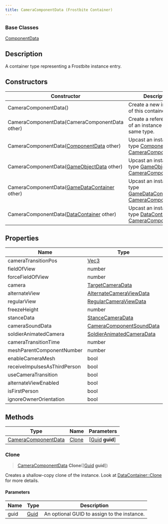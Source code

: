 ```yaml
---
title: CameraComponentData (Frostbite Container)
---
```

### Base Classes

[ComponentData](ComponentData)

## Description

A container type representing a Frostbite instance entry.

## Constructors

| Constructor                                                                    | Description                                                                                                                   |
| ------------------------------------------------------------------------------ | ----------------------------------------------------------------------------------------------------------------------------- |
| CameraComponentData()                                                          | Create a new instance of this container type.                                                                                 |
| CameraComponentData(CameraComponentData other)                                 | Create a reference copy of an instance of the same type.                                                                      |
| CameraComponentData([ComponentData](ComponentData) other)                      | Upcast an instance of type [ComponentData](ComponentData) to [CameraComponentData](CameraComponentData).                      |
| CameraComponentData([GameObjectData](GameObjectData) other)                    | Upcast an instance of type [GameObjectData](GameObjectData) to [CameraComponentData](CameraComponentData).                    |
| CameraComponentData([GameDataContainer](GameDataContainer) other)              | Upcast an instance of type [GameDataContainer](GameDataContainer) to [CameraComponentData](CameraComponentData).              |
| CameraComponentData([DataContainer](/vext/ref/cls/shr/datacontainer) other) | Upcast an instance of type [DataContainer](/vext/ref/cls/shr/datacontainer) to [CameraComponentData](CameraComponentData). |

## Properties

| Name                         | Type                                                   | Description |
| ---------------------------- | ------------------------------------------------------ | ----------- |
| cameraTransitionPos          | [Vec3](/vext/ref/cls/shr/Vec3)                      |             |
| fieldOfView                  | number                                                 |             |
| forceFieldOfView             | number                                                 |             |
| camera                       | [TargetCameraData](TargetCameraData)                   |             |
| alternateView                | [AlternateCameraViewData](AlternateCameraViewData)     |             |
| regularView                  | [RegularCameraViewData](RegularCameraViewData)         |             |
| freezeHeight                 | number                                                 |             |
| stanceData                   | [StanceCameraData](StanceCameraData)                   |             |
| cameraSoundData              | [CameraComponentSoundData](CameraComponentSoundData)   |             |
| soldierAnimatedCamera        | [SoldierAnimatedCameraData](SoldierAnimatedCameraData) |             |
| cameraTransitionTime         | number                                                 |             |
| meshParentComponentNumber    | number                                                 |             |
| enableCameraMesh             | bool                                                   |             |
| receiveImpulsesAsThirdPerson | bool                                                   |             |
| useCameraTransition          | bool                                                   |             |
| alternateViewEnabled         | bool                                                   |             |
| isFirstPerson                | bool                                                   |             |
| ignoreOwnerOrientation       | bool                                                   |             |

## Methods

| Type                                       | Name            | Parameters                                     |
| ------------------------------------------ | --------------- | ---------------------------------------------- |
| [CameraComponentData](CameraComponentData) | [Clone](#clone) | \[[Guid](/vext/ref/cls/shr/guid) **guid**\] |

### Clone

> [CameraComponentData](CameraComponentData) **Clone**(\[[Guid](/vext/ref/cls/shr/guid) **guid**\])

Creates a shallow-copy clone of the instance. Look at [DataContainer::Clone](/vext/ref/cls/shr/datacontainer#clone) for more details.

#### Parameters

| Name | Type         | Description                                 |
| ---- | ------------ | ------------------------------------------- |
| guid | [Guid](Guid) | An optional GUID to assign to the instance. |
